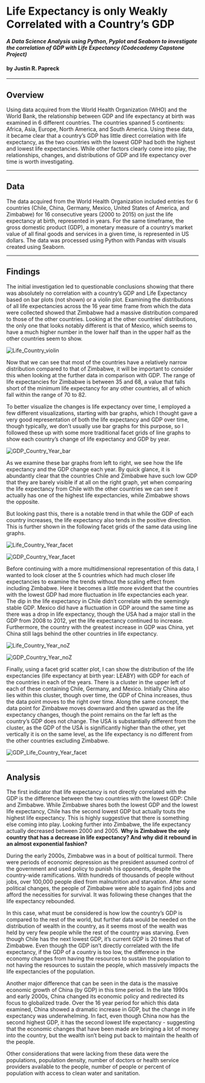 # Life Expectancy is only Weakly Correlated with a Country’s GDP
***A Data Science Analysis using Python, Pyplot and Seaborn to investigate the correlation of GDP with Life Expectancy (Codecademy Capstone Project)***
#### by Justin R. Papreck
---

## Overview

Using data acquired from the World Health Organization (WHO) and the World Bank, the relationship between GDP and life expectancy at birth was examined in 6 different countries. The countries spanned 5 continents: Africa, Asia, Europe, North America, and South America. Using these data, it became clear that a country’s GDP has little direct correlation with life expectancy, as the two countries with the lowest GDP had both the highest and lowest life expectancies. While other factors clearly come into play, the relationships, changes, and distributions of GDP and life expectancy over time is worth investigating. 

---
## Data

The data acquired from the World Health Organization included entries for 6 countries (Chile, China, Germany, Mexico, United States of America, and Zimbabwe) for 16 consecutive years (2000 to 2015) on just the life expectancy at birth, represented in years. For the same timeframe, the gross domestic product (GDP), a monetary measure of a country’s market value of all final goods and services in a given time, is represented in US dollars. The data was processed using Python with Pandas with visuals created using Seaborn. 

---
## Findings

The initial investigation led to questionable conclusions showing that there was absolutely no correlation with a country’s GDP and Life Expectancy based on bar plots (not shown) or a violin plot. Examining the distributions of all life expectancies across the 16 year time frame from which the data were collected showed that Zimbabwe had a massive distribution compared to those of the other countries. 
  Looking at the other countries’ distributions, the only one that looks notably different is that of Mexico, which seems to have a much higher number in the lower half than in the upper half as the other countries seem to show. 

![Life_Country_violin](https://user-images.githubusercontent.com/33167541/186539935-dba51c15-f5f5-448a-a436-4147baa2e748.png)


Now that we can see that most of the countries have a relatively narrow distribution compared to that of Zimbabwe, it will be important to consider this when looking at the further data in comparison with GDP. The range of life expectancies for Zimbabwe is between 35 and 68, a value that falls short of the minimum life expectancy for any other countries, all of which fall within the range of 70 to 82. 

To better visualize the changes is life expectancy over time, I employed a few different visualizations, starting with bar graphs, which I thought gave a very good representation of both the life expectancy and GDP over time, though typically, we don’t usually use bar graphs for this purpose, so I followed these up with some more traditional facet grids of line graphs to show each country’s change of life expectancy and GDP by year. 

![GDP_Country_Year_bar](https://user-images.githubusercontent.com/33167541/186539981-9059e67c-4db5-42ea-b969-afb0509c2c17.png)

As we examine these bar graphs from left to right, we see how the life expectancy and the GDP change each year. By quick glance, it is abundantly clear that the countries Chile and Zimbabwe have such low GDP that they are barely visible if at all on the right graph, yet when comparing the life expectancy from Chile with the other countries we can see it actually has one of the highest life expectancies, while Zimbabwe shows the opposite. 

But looking past this, there is a notable trend in that while the GDP of each country increases, the life expectancy also tends in the positive direction. This is further shown in the following facet grids of the same data using line graphs.  

![Life_Country_Year_facet](https://user-images.githubusercontent.com/33167541/186540084-09375e6e-4e4a-4b49-961d-85b7af6d885b.png)


![GDP_Country_Year_facet](https://user-images.githubusercontent.com/33167541/186540100-3b9ff339-49ca-4c4f-ac99-9b878d9dab56.png)


Before continuing with a more multidimensional representation of this data, I wanted to look closer at the 5 countries which had much closer life expectancies to examine the trends without the scaling effect from including Zimbabwe. Here it becomes a little more evident that the countries with the lowest GDP had more fluctuation in life expectancies each year. The dip in the life expectancy in Chile didn’t correlate with the seemingly stable GDP. Mexico did have a fluctuation in GDP around the same time as there was a drop in life expectancy, though the USA had a major stall in the GDP from 2008 to 2012, yet the life expectancy continued to increase. Furthermore, the country with the greatest increase in GDP was China, yet China still lags behind the other countries in life expectancy.

![Life_Country_Year_noZ](https://user-images.githubusercontent.com/33167541/186540122-e6c06210-1387-41c4-8f10-2d956c07cd0d.png)


![GDP_Country_Year_noZ](https://user-images.githubusercontent.com/33167541/186540137-10acd69f-e9ff-4afe-9e5e-c01d3fff91a1.png)


Finally, using a facet grid scatter plot, I can show the distribution of the life expectancies (life expectancy at birth year: LEABY) with GDP for each of the countries in each of the years. There is a cluster in the upper left of each of these containing Chile, Germany, and Mexico. Initially China also lies within this cluster, though over time, the GDP of China increases, thus the data point moves to the right over time. Along the same concept, the data point for Zimbabwe moves downward and then upward as the life expectancy changes, though the point remains on the far left as the country’s GDP does not change. The USA is substantially different from the cluster, as the GDP of the USA is significantly higher than the other, yet vertically it is on the same level, as the life expectancy is no different from the other countries excluding Zimbabwe.

![GDP_Life_Country_Year_facet](https://user-images.githubusercontent.com/33167541/186540169-f0eeba56-528d-4913-bd49-9b467a49064a.png)



---
## Analysis

The first indicator that life expectancy is not directly correlated with the GDP is the difference between the two countries with the lowest GDP: Chile and Zimbabwe. While Zimbabwe shares both the lowest GDP and the lowest life expectancy, Chile has the second lowest GDP but actually touts the highest life expectancy. This is highly suggestive that there is something else coming into play. Looking further into Zimbabwe, the life expectancy actually decreased between 2000 and 2005. **Why is Zimbabwe the only country that has a decrease in life expectancy? And why did it rebound in an almost exponential fashion?** 

During the early 2000s, Zimbabwe was in a bout of political turmoil. There were periods of economic depression as the president assumed control of the government and used policy to punish his opponents, despite the country-wide ramifications. With hundreds of thousands of people without jobs, over 100,000 people died from malnutrition and starvation. After some political changes, the people of Zimbabwe were able to again find jobs and afford the necessities for survival. It was following these changes that the life expectancy rebounded. 

In this case, what must be considered is how low the country’s GDP is compared to the rest of the world, but further data would be needed on the distribution of wealth in the country, as it seems most of the wealth was held by very few people while the rest of the country was starving. Even though Chile has the next lowest GDP, it’s current GDP is 20 times that of Zimbabwe. Even though the GDP isn’t directly correlated with the life expectancy, if the GDP of a country is too low, the difference in the economy changes from having the resources to sustain the population to not having the resources to sustain the people, which massively impacts the life expectancies of the population. 

Another major difference that can be seen in the data is the massive economic growth of China (by GDP) in this time period. In the late 1990s and early 2000s, China changed its economic policy and redirected its focus to globalized trade. Over the 16 year period for which this data examined, China showed a dramatic increase in GDP, but the change in life expectancy was underwhelming. In fact, even though China now has the second highest GDP, it has the second lowest life expectancy - suggesting that the economic changes that have been made are bringing a lot of money into the country, but the wealth isn’t being put back to maintain the health of the people. 

Other considerations that were lacking from these data were the populations, population density, number of doctors or health service providers available to the people, number of people or percent of population with access to clean water and sanitation. 

